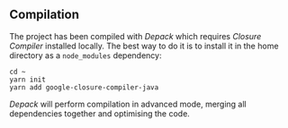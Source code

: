 ## Compilation

The project has been compiled with _Depack_ which requires _Closure Compiler_ installed locally. The best way to do it is to install it in the home directory as a `node_modules` dependency:

```
cd ~
yarn init
yarn add google-closure-compiler-java
```

_Depack_ will perform compilation in advanced mode, merging all dependencies together and optimising the code.